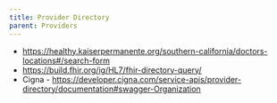 ```yaml
---
title: Provider Directory
parent: Providers
---
```


- <https://healthy.kaiserpermanente.org/southern-california/doctors-locations#/search-form>
- <https://build.fhir.org/ig/HL7/fhir-directory-query/>
- Cigna - <https://developer.cigna.com/service-apis/provider-directory/documentation#swagger-Organization>
